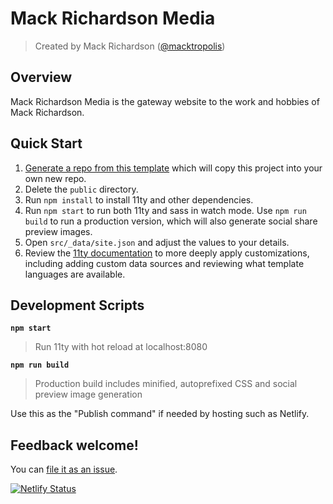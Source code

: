 # Mack Richardson Media
> Created by Mack Richardson ([@macktropolis](https://github.com/macktropolis))
> 
## Overview
Mack Richardson Media is the gateway website to the work and hobbies of Mack Richardson.
## Quick Start

1. [Generate a repo from this template](https://github.com/macktropolis/j211ty/generate)
   which will copy this project into your own new repo.
2. Delete the `public` directory.
3. Run `npm install` to install 11ty and other dependencies.
4. Run `npm start` to run both 11ty and sass in watch mode. Use `npm run build` to run a production version, which will also generate social share preview images.
5. Open `src/_data/site.json` and adjust the values to your details.
6. Review the [11ty documentation](https://11ty.dev) to more deeply apply customizations, including adding custom data sources and reviewing what template languages are available.
## Development Scripts

**`npm start`**

> Run 11ty with hot reload at localhost:8080

**`npm run build`**

> Production build includes minified, autoprefixed CSS and social preview image generation

Use this as the "Publish command" if needed by hosting such as Netlify.

## Feedback welcome!

You can [file it as an issue](https://github.com/macktropolis/j211ty/issues).

[![Netlify Status](https://api.netlify.com/api/v1/badges/e22afd7c-b082-456d-8837-95583913eff6/deploy-status)](https://app.netlify.com/sites/jovial-lamport-a7682c/deploys)
